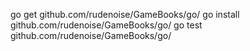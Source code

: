 go get github.com/rudenoise/GameBooks/go/
go install github.com/rudenoise/GameBooks/go/
go test github.com/rudenoise/GameBooks/go/

